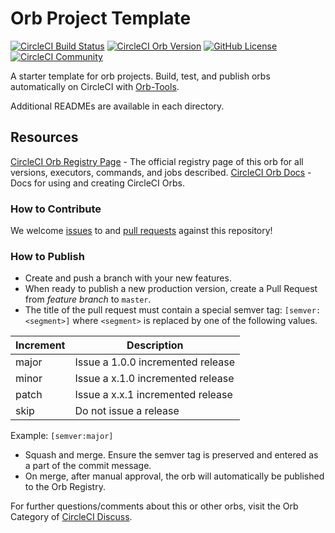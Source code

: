 # Orb Project Template

[![CircleCI Build Status](https://circleci.com/gh/BrassTack/circleci-poc-orb-file-copy.svg?style=shield "CircleCI Build Status")](https://circleci.com/gh/BrassTack/circleci-poc-orb-file-copy) [![CircleCI Orb Version](https://badges.circleci.com/orbs/brasstack/circleci-poc-orb-file-copy.svg)](https://circleci.com/orbs/registry/orb/brasstack/circleci-poc-orb-file-copy) [![GitHub License](https://img.shields.io/badge/license-MIT-lightgrey.svg)](https://raw.githubusercontent.com/BrassTack/circleci-poc-orb-file-copy/master/LICENSE) [![CircleCI Community](https://img.shields.io/badge/community-CircleCI%20Discuss-343434.svg)](https://discuss.circleci.com/c/ecosystem/orbs)



A starter template for orb projects. Build, test, and publish orbs automatically on CircleCI with [Orb-Tools](https://circleci.com/orbs/registry/orb/circleci/orb-tools).

Additional READMEs are available in each directory.



## Resources

[CircleCI Orb Registry Page](https://circleci.com/orbs/registry/orb/brasstack/circleci-poc-orb-file-copy) - The official registry page of this orb for all versions, executors, commands, and jobs described.
[CircleCI Orb Docs](https://circleci.com/docs/2.0/orb-intro/#section=configuration) - Docs for using and creating CircleCI Orbs.

### How to Contribute

We welcome [issues](https://github.com/BrassTack/circleci-poc-orb-file-copy/issues) to and [pull requests](https://github.com/BrassTack/circleci-poc-orb-file-copy/pulls) against this repository!

### How to Publish
* Create and push a branch with your new features.
* When ready to publish a new production version, create a Pull Request from _feature branch_ to `master`.
* The title of the pull request must contain a special semver tag: `[semver:<segment>]` where `<segment>` is replaced by one of the following values.

| Increment | Description|
| ----------| -----------|
| major     | Issue a 1.0.0 incremented release|
| minor     | Issue a x.1.0 incremented release|
| patch     | Issue a x.x.1 incremented release|
| skip      | Do not issue a release|

Example: `[semver:major]`

* Squash and merge. Ensure the semver tag is preserved and entered as a part of the commit message.
* On merge, after manual approval, the orb will automatically be published to the Orb Registry.


For further questions/comments about this or other orbs, visit the Orb Category of [CircleCI Discuss](https://discuss.circleci.com/c/orbs).

